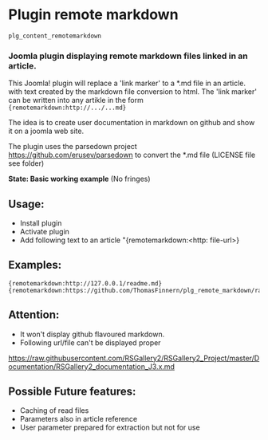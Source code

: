 # Plugin remote markdown 

```plg_content_remotemarkdown```

### Joomla plugin displaying remote markdown files linked in an article. 
This Joomla! plugin will replace a 'link marker' to a *.md file in an article.
with text created by the markdown file conversion to html. 
The 'link marker' can be written into any artikle in the form ```{remotemarkdown:http://.../...md}``` 

The idea is to create user documentation in markdown on github and show it on a joomla web site.

The plugin uses the parsedown project https://github.com/erusev/parsedown 
to convert the *.md file (LICENSE file see folder)

**State: Basic working example** (No fringes)

## Usage:

* Install plugin 
* Activate plugin 
* Add following text to an article "{remotemarkdown:\<http: file-url\>}

## Examples:
```
{remotemarkdown:http://127.0.0.1/readme.md}
{remotemarkdown:https://github.com/ThomasFinnern/plg_remote_markdown/raw/refs/heads/master/README.md}
```
## Attention: 

* It won't display github flavoured markdown.
* Following url/file can't be displayed proper

https://raw.githubusercontent.com/RSGallery2/RSGallery2_Project/master/Documentation/RSGallery2_documentation_J3.x.md

## Possible Future features:
* Caching of read files
* Parameters also in article reference
* User parameter prepared for extraction but not for use
